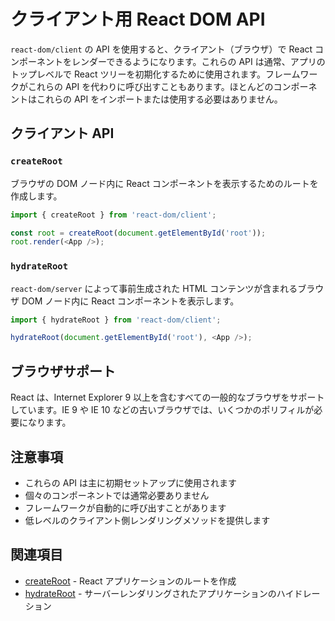 # クライアント用 React DOM API

`react-dom/client` の API を使用すると、クライアント（ブラウザ）で React コンポーネントをレンダーできるようになります。これらの API は通常、アプリのトップレベルで React ツリーを初期化するために使用されます。フレームワークがこれらの API を代わりに呼び出すこともあります。ほとんどのコンポーネントはこれらの API をインポートまたは使用する必要はありません。

## クライアント API

### `createRoot`

ブラウザの DOM ノード内に React コンポーネントを表示するためのルートを作成します。

```javascript
import { createRoot } from 'react-dom/client';

const root = createRoot(document.getElementById('root'));
root.render(<App />);
```

### `hydrateRoot`

`react-dom/server` によって事前生成された HTML コンテンツが含まれるブラウザ DOM ノード内に React コンポーネントを表示します。

```javascript
import { hydrateRoot } from 'react-dom/client';

hydrateRoot(document.getElementById('root'), <App />);
```

## ブラウザサポート

React は、Internet Explorer 9 以上を含むすべての一般的なブラウザをサポートしています。IE 9 や IE 10 などの古いブラウザでは、いくつかのポリフィルが必要になります。

## 注意事項

- これらの API は主に初期セットアップに使用されます
- 個々のコンポーネントでは通常必要ありません
- フレームワークが自動的に呼び出すことがあります
- 低レベルのクライアント側レンダリングメソッドを提供します

## 関連項目

- [createRoot](/docs/reference/react-dom/client/createRoot.md) - React アプリケーションのルートを作成
- [hydrateRoot](/docs/reference/react-dom/client/hydrateRoot.md) - サーバーレンダリングされたアプリケーションのハイドレーション
